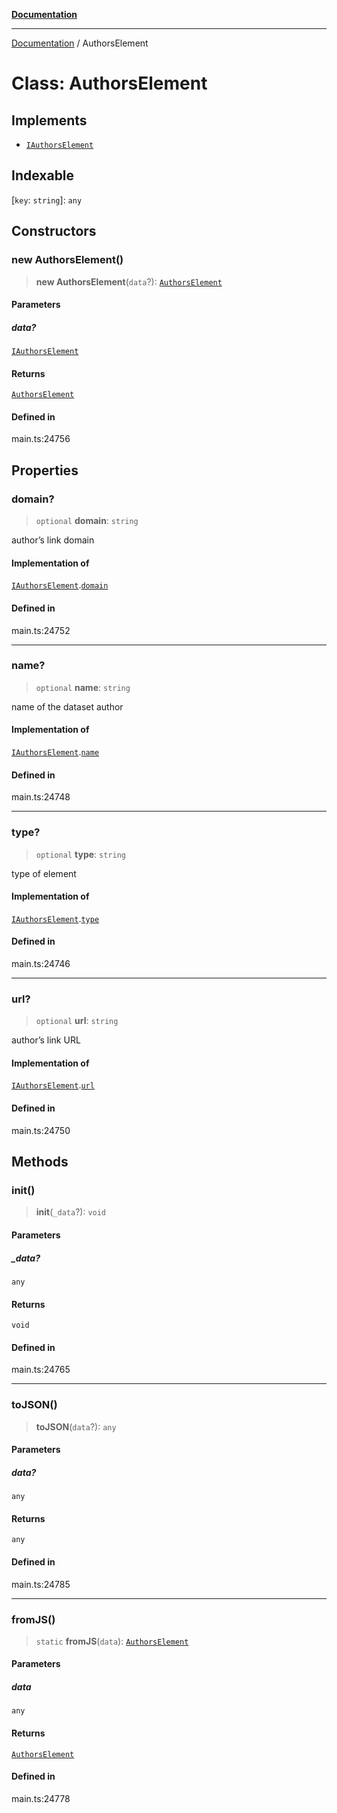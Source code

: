 [**Documentation**](../README.md)

***

[Documentation](../README.md) / AuthorsElement

# Class: AuthorsElement

## Implements

- [`IAuthorsElement`](../interfaces/IAuthorsElement.md)

## Indexable

 \[`key`: `string`\]: `any`

## Constructors

### new AuthorsElement()

> **new AuthorsElement**(`data`?): [`AuthorsElement`](AuthorsElement.md)

#### Parameters

##### data?

[`IAuthorsElement`](../interfaces/IAuthorsElement.md)

#### Returns

[`AuthorsElement`](AuthorsElement.md)

#### Defined in

main.ts:24756

## Properties

### domain?

> `optional` **domain**: `string`

author’s link domain

#### Implementation of

[`IAuthorsElement`](../interfaces/IAuthorsElement.md).[`domain`](../interfaces/IAuthorsElement.md#domain)

#### Defined in

main.ts:24752

***

### name?

> `optional` **name**: `string`

name of the dataset author

#### Implementation of

[`IAuthorsElement`](../interfaces/IAuthorsElement.md).[`name`](../interfaces/IAuthorsElement.md#name)

#### Defined in

main.ts:24748

***

### type?

> `optional` **type**: `string`

type of element

#### Implementation of

[`IAuthorsElement`](../interfaces/IAuthorsElement.md).[`type`](../interfaces/IAuthorsElement.md#type)

#### Defined in

main.ts:24746

***

### url?

> `optional` **url**: `string`

author’s link URL

#### Implementation of

[`IAuthorsElement`](../interfaces/IAuthorsElement.md).[`url`](../interfaces/IAuthorsElement.md#url)

#### Defined in

main.ts:24750

## Methods

### init()

> **init**(`_data`?): `void`

#### Parameters

##### \_data?

`any`

#### Returns

`void`

#### Defined in

main.ts:24765

***

### toJSON()

> **toJSON**(`data`?): `any`

#### Parameters

##### data?

`any`

#### Returns

`any`

#### Defined in

main.ts:24785

***

### fromJS()

> `static` **fromJS**(`data`): [`AuthorsElement`](AuthorsElement.md)

#### Parameters

##### data

`any`

#### Returns

[`AuthorsElement`](AuthorsElement.md)

#### Defined in

main.ts:24778

